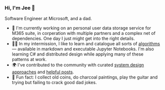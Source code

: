 ### Hi, I'm Jee 👋

Software Engineer at Microsoft, and a dad.

- 🌱 I'm currently working on an personal user data storage service for M365 suite, in corperation with multiple partners and a complex net of dependencies. One day I just might get into the right details. 
- 🐱‍💻 In my intermission, I like to learn and catalogue all sorts of [algorithms](https://github.com/gitgik/data-structures-implementation) –– available in markdown and executable Jupyter Notebooks. I'm also learning C# and distributed design while applying many of these patterns at work.
- 🌍 I've contributed to the community with curated [system design approaches](https://github.com/gitgik/distributed-system-design) and [helpful posts](https://www.digitalocean.com/community/tutorials/build-a-rest-api-with-django-a-test-driven-approach-part-1).
- 🎨 Fun fact: I collect old coins, do charcoal paintings, play the guitar and trying but failing to crack good dad jokes.



